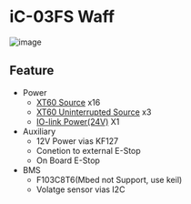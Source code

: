 # iC-03FS Waff
![image](https://user-images.githubusercontent.com/45313904/120550068-f8fc0780-c426-11eb-9721-47f47f4ea195.png)
## Feature
 * Power 
    * [XT60 Source]() x16
    * [XT60 Uninterrupted Source]() x3
    * [IO-link Power(24V)]() X1
 * Auxiliary 
    * 12V Power vias KF127
    * Conetion to external E-Stop
    * On Board E-Stop
 * BMS
    * F103C8T6(Mbed not Support, use keil)
    * Volatge sensor vias I2C
